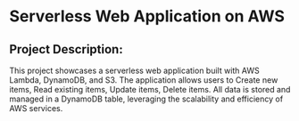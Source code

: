 # Serverless Web Application on AWS

## Project Description:

This project showcases a serverless web application built with AWS Lambda, DynamoDB, and S3. The application allows users to Create new items, Read existing items, Update items, Delete items.
All data is stored and managed in a DynamoDB table, leveraging the scalability and efficiency of AWS services.
